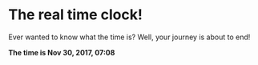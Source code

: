 # The real time clock!

Ever wanted to know what the time is? Well, your journey is about to end!

**The time is Nov 30, 2017, 07:08**